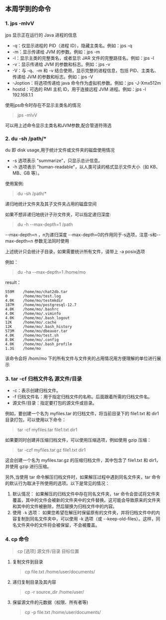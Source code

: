 ## 本周学到的命令
### 1. jps -mlvV
jps 显示正在运行的 Java 进程的信息
- -q：仅显示进程的 PID（进程 ID），隐藏主类名。例如：jps -q
- -m：显示传递给 JVM 的参数。例如：jps -m
- -l：显示主类的完整类名，或者显示 JAR 文件的完整路径名。例如：jps -l
- -v：显示传递给 JVM 的参数和标志。例如：jps -v
- -V：与 -q、-m 和 -v 结合使用，显示完整的进程信息，包括 PID、主类名、传递给 JVM 的参数和标志。例如：jps -V
- -Joption：将选项传递给 java 命令作为虚拟机参数。例如：jps -J-Xmx512m
- hostid：可选的 RMI 主机 ID，用于连接远程 JVM 进程。例如：jps -l 192.168.1.1

使用jps命令时存在不显示主类名的情况
>jps -mlvV 

可以用上述命令显示主类名和JVM参数,配合管道符筛选

### 2. du -sh /path/*
du 即 disk usage,用于统计文件或文件夹的磁盘使用情况
- -s 选项表示 "summarize"，只显示总计信息。
- -h 选项表示 "human-readable"，以人类可读的格式显示文件大小（如 KB、MB、GB 等）。

使用案例:

> du -sh /path/*

递归地统计文件夹及其子文件夹占用的磁盘空间

如果不想非递归地统计子孙文件夹，可以指定递归深度:
> du -h --max-depth=1 /path

--max-depth=n ，n为递归深度 --max-depth=0的作用同于-s选项，注意-s和--max-depth=n 参数无法同时使用

上述统计只会统计子目录，如果需要统计所有文件，请带上 -a posix选项

例如：
> du -ha --max-depth=1 /home/mo

result：
```
559M    /home/mo/chat2db.tar
0       /home/mo/test.log
4.0K    /home/mo/testmkdir
187M    /home/mo/postgresql-12.7
4.0K    /home/mo/.bashrc
4.0K    /home/mo/.viminfo
4.0K    /home/mo/.bash_logout
12K     /home/mo/.cache
12K     /home/mo/.bash_history
573M    /home/mo/dbeaver.tar
4.0K    /home/mo/test.sh
8.0K    /home/mo/.config
4.0K    /home/mo/.bash_profile
1.3G    /home/mo
```



该命令会将 /hom/mo 下的所有文件与文件夹的占用情况用方便理解的单位进行展示

### 3. tar -cf 归档文件名 源文件/目录

- -c：表示创建归档文件。
- -f 归档文件名：用于指定归档文件的名称。后面跟着所需的归档文件名。
- 源文件/目录：指定要打包的源文件或目录。

例如，要创建一个名为 myfiles.tar 的归档文件，将当前目录下的 file1.txt 和 dir1 目录打包，可以使用以下命令：
>tar -cf myfiles.tar file1.txt dir1


如果要同时创建并压缩归档文件，可以使用压缩选项，例如使用 gzip 压缩：
>tar -czf myfiles.tar.gz file1.txt dir1

这会创建一个名为 myfiles.tar.gz 的压缩归档文件，其中包含了 file1.txt 和 dir1，并使用 gzip 进行压缩。

另外,当使用 tar 命令解压归档文件时，如果解压过程中遇到同名文件夹，tar 命令的默认行为取决于所使用的选项。以下是常见的情况：

1. 默认情况： 如果解压的归档文件中存在同名文件夹，tar 命令会尝试将文件夹覆盖，其中的文件会被新的文件夹中的文件替换。这可能会导致原来的文件夹和其中的文件被删除，然后替换为归档文件中的内容。
2. 使用 `-k` 选项： 如果您希望在解压时保留原有的文件夹，并将归档文件中的内容复制到同名文件夹中，可以使用 -k 选项（或 --keep-old-files）。这样，同名文件夹中的文件将会被保留，不会被覆盖。

### 4. cp 命令
>cp [选项] 源文件/目录 目标位置

1. 复制文件到目录
    >cp file.txt /home/user/documents/
2. 递归复制目录及其内容
    >cp -r source_dir /home/user/
3. 保留源文件的元数据（权限、所有者等)
    >cp -p file.txt /home/user/documents/